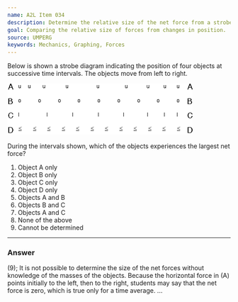 ```yaml
---
name: A2L Item 034
description: Determine the relative size of the net force from a strobe diagram.
goal: Comparing the relative size of forces from changes in position.
source: UMPERG
keywords: Mechanics, Graphing, Forces
---
```


Below is shown a strobe diagram indicating the position of four objects
at successive time intervals.  The objects move from left to right.

![Item034_fig1.gif](../images/Item034_fig1.gif)

During the intervals shown, which of the objects experiences the largest
net force?

1. Object A only
2. Object B only
3. Object C only
4. Object D only
5. Objects A and B
6. Objects B and C
7. Objects A and C
8. None of the above
9. Cannot be determined


<hr/>

### Answer

(9); It is not possible to determine the size of the net forces without
knowledge of the masses of the objects. Because the horizontal force in
(A) points initially to the left, then to the right, students may say
that the net force is zero, which is true only for a time average.
...

